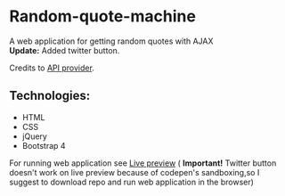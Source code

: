 # Random-quote-machine
A web application for getting random quotes with AJAX<br>
**Update:** Added twitter button.

Credits to [API provider](https://talaikis.com/random_quotes_api/).
## Technologies:
* HTML<br>
* CSS<br>
* jQuery<br>
* Bootstrap 4


For running web application see [Live preview](https://codepen.io/nemanja97/full/KXmoxe/) ( **Important!** Twitter button doesn't work on live preview because of codepen's sandboxing,so I suggest to download repo and run web application in the browser)<br>
